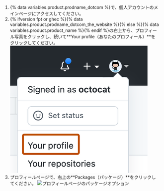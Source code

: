 1. {% data variables.product.prodname_dotcom %}で、個人アカウントのメインページにアクセスしてください。
2. {% ifversion fpt or ghec %}{% data variables.product.prodname_dotcom_the_website %}{% else %}{% data variables.product.product_name %}{% endif %}の右上から、プロフィール写真をクリックし、続いて**Your profile（あなたのプロフィール）**をクリックしてください。 ![プロフィール画像](/assets/images/help/profile/top_right_avatar.png)
3. プロフィールページで、右上の**Packages（パッケージ）**をクリックしてください。 ![プロフィールページのパッケージオプション](/assets/images/help/package-registry/packages-from-user-profile.png)
